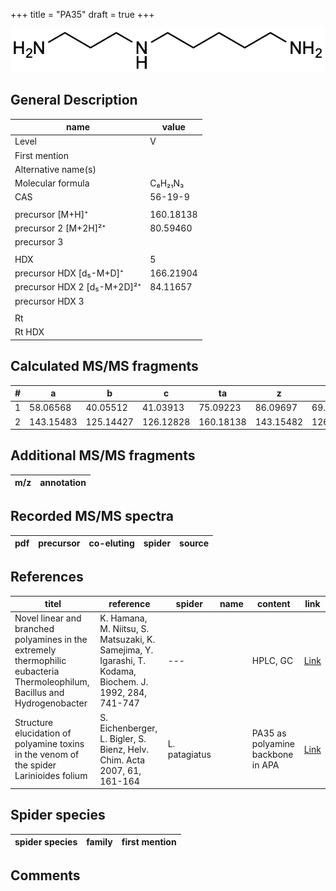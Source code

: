 +++
title = "PA35"
draft = true
+++

![](/img/PA35.png)

## General Description

| name                        | value     |
|-----------------------------|-----------|
| Level                       | V         |
| First mention               |           |
| Alternative name(s)         |           |
| Molecular formula           | C₈H₂₁N₃   |
| CAS                         | 56-19-9   |
|                             |           |
| precursor   [M+H]⁺          | 160.18138 |
| precursor 2 [M+2H]²⁺        | 80.59460  |
| precursor 3                 |           |
|                             |           |
| HDX                         | 5         |
| precursor HDX   [d₅-M+D]⁺   | 166.21904 |
| precursor HDX 2 [d₅-M+2D]²⁺ | 84.11657  |
| precursor HDX 3             |           |
|                             |           |
| Rt                          |           |
| Rt HDX                      |           |

## Calculated MS/MS fragments

| # | a         | b         | c         | ta        | z         | y         | tz        |
|---|-----------|-----------|-----------|-----------|-----------|-----------|-----------|
| 1 | 58.06568  | 40.05512  | 41.03913  | 75.09223  | 86.09697  | 69.07042  | 103.12352 |
| 2 | 143.15483 | 125.14427 | 126.12828 | 160.18138 | 143.15482 | 126.12827 | 160.18137 |

## Additional MS/MS fragments

| m/z       | annotation |
|-----------|------------|

## Recorded MS/MS spectra

| pdf | precursor | co-eluting | spider    | source                       |
|-----|-----------|------------|-----------|------------------------------|

## References

| titel                                                                                                                       | reference                                                                                               | spider        | name | content                           | link                                              |
|-----------------------------------------------------------------------------------------------------------------------------|---------------------------------------------------------------------------------------------------------|---------------|------|-----------------------------------|---------------------------------------------------|
| Novel linear and branched polyamines in the extremely thermophilic eubacteria Thermoleophilum, Bacillus and Hydrogenobacter | K. Hamana, M. Niitsu, S. Matsuzaki, K. Samejima, Y. Igarashi, T. Kodama, Biochem. J. 1992, 284, 741-747 | ---           |      | HPLC, GC                          | [Link](http://www.biochemj.org/content/284/3/741) |
| Structure elucidation of polyamine toxins in the venom of the spider Larinioides folium                                     | S. Eichenberger, L. Bigler, S. Bienz, Helv. Chim. Acta 2007, 61, 161-164                                | L. patagiatus |      | PA35 as polyamine backbone in APA | [Link](https://doi.org/10.2533/chimia.2007.161)   |

## Spider species

| spider species                    | family           | first mention          |
|-----------------------------------|------------------|------------------------|

## Comments